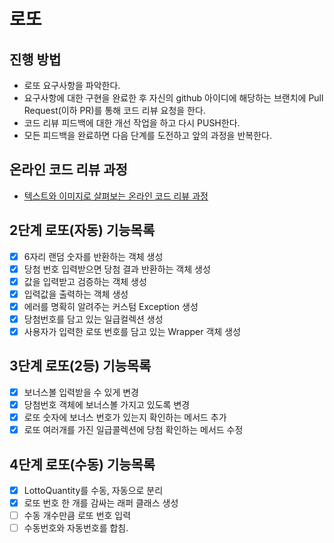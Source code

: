 # 로또
## 진행 방법
* 로또 요구사항을 파악한다.
* 요구사항에 대한 구현을 완료한 후 자신의 github 아이디에 해당하는 브랜치에 Pull Request(이하 PR)를 통해 코드 리뷰 요청을 한다.
* 코드 리뷰 피드백에 대한 개선 작업을 하고 다시 PUSH한다.
* 모든 피드백을 완료하면 다음 단계를 도전하고 앞의 과정을 반복한다.

## 온라인 코드 리뷰 과정
* [텍스트와 이미지로 살펴보는 온라인 코드 리뷰 과정](https://github.com/next-step/nextstep-docs/tree/master/codereview)

## 2단계 로또(자동) 기능목록 
- [X] 6자리 랜덤 숫자를 반환하는 객체 생성
- [x] 당첨 번호 입력받으면 당첨 결과 반환하는 객체 생성 
- [x] 값을 입력받고 검증하는 객체 생성 
- [x] 입력값을 출력하는 객체 생성
- [x] 에러를 명확히 알려주는 커스텀 Exception 생성
- [x] 당첨번호를 담고 있는 일급컬렉션 생성
- [x] 사용자가 입력한 로또 번호를 담고 있는 Wrapper 객체 생성

## 3단계 로또(2등) 기능목록
- [x] 보너스볼 입력받을 수 있게 변경
- [x] 당첨번호 객체에 보너스볼 가지고 있도록 변경 
- [x] 로또 숫자에 보너스 번호가 있는지 확인하는 메서드 추가 
- [x] 로또 여러개를 가진 일급콜렉션에 당첨 확인하는 메서드 수정

## 4단계 로또(수동) 기능목록 
- [x] LottoQuantity를 수동, 자동으로 분리 
- [x] 로또 번호 한 개를 감싸는 래퍼 클래스 생성
- [ ] 수동 개수만큼 로또 번호 입력
- [ ] 수동번호와 자동번호를 합침.